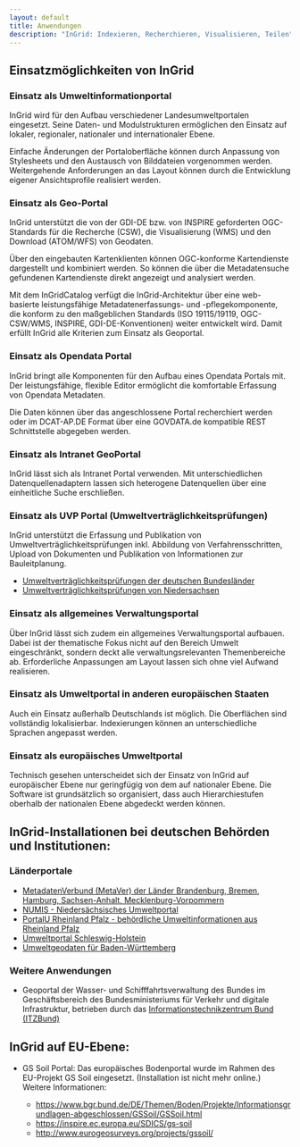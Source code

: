 ```yaml
---
layout: default
title: Anwendungen
description: "InGrid: Indexieren, Recherchieren, Visualisieren, Teilen"
---
```


## Einsatzmöglichkeiten von InGrid

### Einsatz als Umweltinformationportal

InGrid wird für den Aufbau verschiedener Landesumweltportalen eingesetzt. Seine Daten- und Modulstrukturen ermöglichen den Einsatz auf lokaler, regionaler, nationaler und internationaler Ebene.

Einfache Änderungen der Portaloberfläche können durch Anpassung von Stylesheets und den Austausch von Bilddateien vorgenommen werden. Weitergehende Anforderungen an das Layout können durch die Entwicklung eigener Ansichtsprofile realisiert werden.


### Einsatz als Geo-Portal

InGrid unterstützt die von der GDI-DE bzw. von INSPIRE geforderten OGC-Standards für die Recherche (CSW), die Visualisierung (WMS) und den Download (ATOM/WFS) von Geodaten.

Über den eingebauten Kartenklienten können OGC-konforme Kartendienste dargestellt und kombiniert werden. So können die über die Metadatensuche gefundenen Kartendienste direkt angezeigt und analysiert werden.

Mit dem InGridCatalog verfügt die InGrid-Architektur über eine web-basierte leistungsfähige Metadatenerfassungs- und -pflegekomponente, die konform zu den maßgeblichen Standards (ISO 19115/19119, OGC-CSW/WMS, INSPIRE,  GDI-DE-Konventionen) weiter entwickelt wird. Damit erfüllt InGrid alle Kriterien zum Einsatz als Geoportal.

### Einsatz als Opendata Portal

InGrid bringt alle Komponenten für den Aufbau eines Opendata Portals mit. Der leistungsfähige, flexible Editor ermöglicht die komfortable Erfassung von Opendata Metadaten.

Die Daten können über das angeschlossene Portal recherchiert werden oder im DCAT-AP.DE Format über eine GOVDATA.de kompatible REST Schnittstelle abgegeben werden.


### Einsatz als Intranet GeoPortal

InGrid lässt sich als Intranet Portal verwenden. Mit unterschiedlichen Datenquellenadaptern lassen sich heterogene Datenquellen über eine einheitliche Suche erschließen.

### Einsatz als UVP Portal (Umweltverträglichkeitsprüfungen)

InGrid unterstützt die Erfassung und Publikation von Umweltverträglichkeitsprüfungen inkl. Abbildung von Verfahrensschritten, Upload von Dokumenten und Publikation von Informationen zur Bauleitplanung.

* [Umweltverträglichkeitsprüfungen der deutschen Bundesländer](https://www.uvp-verbund.de)
* [Umweltverträglichkeitsprüfungen von Niedersachsen](https://uvp.niedersachsen.de)

 
### Einsatz als allgemeines Verwaltungsportal

Über InGrid lässt sich zudem ein allgemeines Verwaltungsportal aufbauen. Dabei ist der thematische Fokus nicht auf den Bereich Umwelt eingeschränkt, sondern deckt alle verwaltungsrelevanten Themenbereiche ab. Erforderliche Anpassungen am Layout lassen sich ohne viel Aufwand realisieren.
 
### Einsatz als Umweltportal in anderen europäischen Staaten

Auch ein Einsatz außerhalb Deutschlands ist möglich. Die Oberflächen sind vollständig lokalisierbar. Indexierungen können an unterschiedliche Sprachen angepasst werden.

### Einsatz als europäisches Umweltportal

Technisch gesehen unterscheidet sich der Einsatz von InGrid auf europäischer Ebene nur geringfügig von dem auf nationaler Ebene. Die Software ist grundsätzlich so organisiert, dass auch Hierarchiestufen oberhalb der nationalen Ebene abgedeckt werden können.

## InGrid-Installationen bei deutschen Behörden und Institutionen:

### Länderportale

* [MetadatenVerbund (MetaVer) der Länder Brandenburg, Bremen, Hamburg, Sachsen-Anhalt, Mecklenburg-Vorpommern](http://metaver.de/)
* [NUMIS - Niedersächsisches Umweltportal](http://numis.niedersachsen.de/)
* [PortalU Rheinland Pfalz - behördliche Umweltinformationen aus Rheinland Pfalz](http://www.portalu.rlp.de/)
* [Umweltportal Schleswig-Holstein](https://umweltportal.schleswig-holstein.de/)
* [Umweltgeodaten für Baden-Württemberg](https://rips-metadaten.lubw.de)
        

### Weitere Anwendungen

* Geoportal der Wasser- und Schifffahrtsverwaltung des Bundes im Geschäftsbereich des Bundesministeriums für Verkehr und digitale Infrastruktur, betrieben durch das [Informationstechnikzentrum Bund (ITZBund)](https://www.itzbund.de/)


		
## InGrid auf EU-Ebene:

* GS Soil Portal: Das europäisches Bodenportal wurde im Rahmen des EU-Projekt GS Soil eingesetzt. (Installation ist nicht mehr online.) Weitere Informationen:

  * https://www.bgr.bund.de/DE/Themen/Boden/Projekte/Informationsgrundlagen-abgeschlossen/GSSoil/GSSoil.html
  * https://inspire.ec.europa.eu/SDICS/gs-soil
  * http://www.eurogeosurveys.org/projects/gssoil/